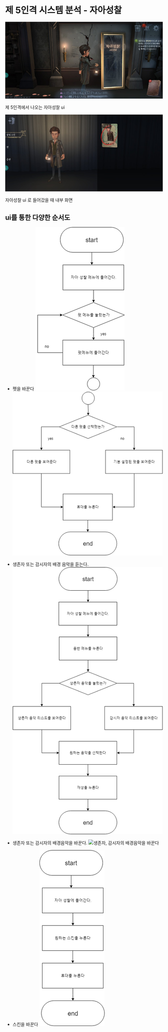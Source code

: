 # 제 5인격 시스템 분석 - 자아성찰

 ![1-1](https://github.com/straipe/2018920028-intro/blob/%EC%A0%9C5%EC%9D%B8%EA%B2%A9_%EC%8B%9C%EC%8A%A4%ED%85%9C%EB%B6%84%EC%84%9D-%EC%B6%94%EB%A6%AC%EB%85%B8%ED%8A%B8%2C%EC%9E%90%EC%95%84%EC%84%B1%EC%B0%B0/%EC%A0%9C%205%20%EC%9D%B8%EA%B2%A9%20%EC%8B%9C%EC%8A%A4%ED%85%9C%20%EB%B6%84%EC%84%9D%20-%20%EC%9E%90%EC%95%84%20%EC%84%B1%EC%B0%B0%2C%20%EC%B6%94%EB%A6%AC%20%EB%85%B8%ED%8A%B8/%EA%B7%B8%EB%A6%BC/1-1.jpg)

제 5인격에서 나오는 자아성찰 ui

![1-2](https://github.com/straipe/2018920028-intro/blob/%EC%A0%9C5%EC%9D%B8%EA%B2%A9_%EC%8B%9C%EC%8A%A4%ED%85%9C%EB%B6%84%EC%84%9D-%EC%B6%94%EB%A6%AC%EB%85%B8%ED%8A%B8%2C%EC%9E%90%EC%95%84%EC%84%B1%EC%B0%B0/%EC%A0%9C%205%20%EC%9D%B8%EA%B2%A9%20%EC%8B%9C%EC%8A%A4%ED%85%9C%20%EB%B6%84%EC%84%9D%20-%20%EC%9E%90%EC%95%84%20%EC%84%B1%EC%B0%B0%2C%20%EC%B6%94%EB%A6%AC%20%EB%85%B8%ED%8A%B8/%EA%B7%B8%EB%A6%BC/1-2.jpg)

자아성찰 ui 로 들어갔을 때 내부 화면

##  ui를 통한 다양한 순서도

+ 펫을 바꾼다
![펫을 바꾼다 1](https://github.com/straipe/2018920028-intro/blob/%EC%A0%9C5%EC%9D%B8%EA%B2%A9_%EC%8B%9C%EC%8A%A4%ED%85%9C%EB%B6%84%EC%84%9D-%EC%B6%94%EB%A6%AC%EB%85%B8%ED%8A%B8%2C%EC%9E%90%EC%95%84%EC%84%B1%EC%B0%B0/%EC%A0%9C%205%20%EC%9D%B8%EA%B2%A9%20%EC%8B%9C%EC%8A%A4%ED%85%9C%20%EB%B6%84%EC%84%9D%20-%20%EC%9E%90%EC%95%84%20%EC%84%B1%EC%B0%B0%2C%20%EC%B6%94%EB%A6%AC%20%EB%85%B8%ED%8A%B8/%EA%B7%B8%EB%A6%BC/%ED%8E%AB%EC%9D%84%20%EB%B0%94%EA%BE%BC%EB%8B%A4%201.png)
![펫을 바꾼다 2](https://github.com/straipe/2018920028-intro/blob/%EC%A0%9C5%EC%9D%B8%EA%B2%A9_%EC%8B%9C%EC%8A%A4%ED%85%9C%EB%B6%84%EC%84%9D-%EC%B6%94%EB%A6%AC%EB%85%B8%ED%8A%B8%2C%EC%9E%90%EC%95%84%EC%84%B1%EC%B0%B0/%EC%A0%9C%205%20%EC%9D%B8%EA%B2%A9%20%EC%8B%9C%EC%8A%A4%ED%85%9C%20%EB%B6%84%EC%84%9D%20-%20%EC%9E%90%EC%95%84%20%EC%84%B1%EC%B0%B0%2C%20%EC%B6%94%EB%A6%AC%20%EB%85%B8%ED%8A%B8/%EA%B7%B8%EB%A6%BC/%ED%8E%AB%EC%9D%84%20%EB%B0%94%EA%BE%BC%EB%8B%A4%202.png)

+ 생존자 또는 감시자의 배경 음악을 듣는다.
![생존자 감시자의 배경 노래를 듣는다](https://github.com/straipe/2018920028-intro/blob/%EC%A0%9C5%EC%9D%B8%EA%B2%A9_%EC%8B%9C%EC%8A%A4%ED%85%9C%EB%B6%84%EC%84%9D-%EC%B6%94%EB%A6%AC%EB%85%B8%ED%8A%B8%2C%EC%9E%90%EC%95%84%EC%84%B1%EC%B0%B0/%EC%A0%9C%205%20%EC%9D%B8%EA%B2%A9%20%EC%8B%9C%EC%8A%A4%ED%85%9C%20%EB%B6%84%EC%84%9D%20-%20%EC%9E%90%EC%95%84%20%EC%84%B1%EC%B0%B0%2C%20%EC%B6%94%EB%A6%AC%20%EB%85%B8%ED%8A%B8/%EA%B7%B8%EB%A6%BC/%EC%83%9D%EC%A1%B4%EC%9E%90%20%EA%B0%90%EC%8B%9C%EC%9E%90%EC%9D%98%20%EB%B0%B0%EA%B2%BD%20%EB%85%B8%EB%9E%98%EB%A5%BC%20%EB%93%A3%EB%8A%94%EB%8B%A4.png)

+ 생존자 또는 감시자의 배경음악을 바꾼다.
![생존자, 감시자의 배경음악을 바꾼다](https://github.com/straipe/2018920028-intro/blob/%EC%A0%9C5%EC%9D%B8%EA%B2%A9_%EC%8B%9C%EC%8A%A4%ED%85%9C%EB%B6%84%EC%84%9D-%EC%B6%94%EB%A6%AC%EB%85%B8%ED%8A%B8%2C%EC%9E%90%EC%95%84%EC%84%B1%EC%B0%B0/%EC%A0%9C%205%20%EC%9D%B8%EA%B2%A9%20%EC%8B%9C%EC%8A%A4%ED%85%9C%20%EB%B6%84%EC%84%9D%20-%20%EC%9E%90%EC%95%84%20%EC%84%B1%EC%B0%B0%2C%20%EC%B6%94%EB%A6%AC%20%EB%85%B8%ED%8A%B8/%EA%B7%B8%EB%A6%BC/%EC%83%9D%EC%A1%B4%EC%9E%90%2C%20%EA%B0%90%EC%8B%9C%EC%9E%90%EC%9D%98%20%EB%B0%B0%EA%B2%BD%EC%9D%8C%EC%95%85%EC%9D%84%20%EB%B0%94%EA%BE%BC%EB%8B%A4..png)

+ 스킨을 바꾼다
![스킨을 바꾼다](https://github.com/straipe/2018920028-intro/blob/%EC%A0%9C5%EC%9D%B8%EA%B2%A9_%EC%8B%9C%EC%8A%A4%ED%85%9C%EB%B6%84%EC%84%9D-%EC%B6%94%EB%A6%AC%EB%85%B8%ED%8A%B8%2C%EC%9E%90%EC%95%84%EC%84%B1%EC%B0%B0/%EC%A0%9C%205%20%EC%9D%B8%EA%B2%A9%20%EC%8B%9C%EC%8A%A4%ED%85%9C%20%EB%B6%84%EC%84%9D%20-%20%EC%9E%90%EC%95%84%20%EC%84%B1%EC%B0%B0%2C%20%EC%B6%94%EB%A6%AC%20%EB%85%B8%ED%8A%B8/%EA%B7%B8%EB%A6%BC/%EC%8A%A4%ED%82%A8%EC%9D%84%20%EB%B0%94%EA%BE%BC%EB%8B%A4..png)
